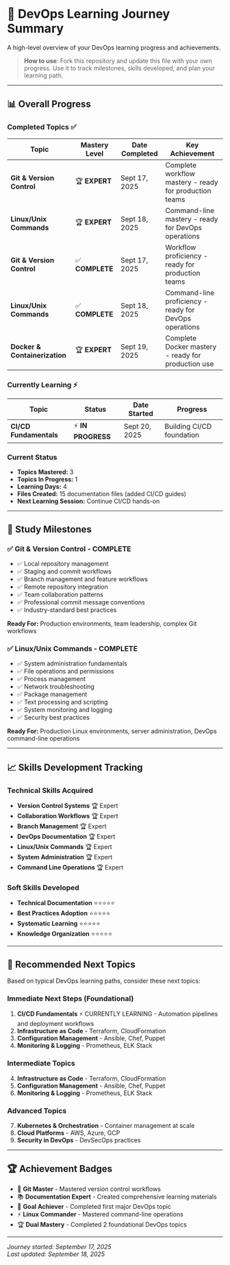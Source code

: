 # 🚀 DevOps Learning Journey Summary

A high-level overview of your DevOps learning progress and achievements.

> **How to use**: Fork this repository and update this file with your own progress. Use it to track milestones, skills developed, and plan your learning path.

---

## 📊 Overall Progress

### Completed Topics ✅
| Topic | Mastery Level | Date Completed | Key Achievement |
|-------|---------------|----------------|-----------------|
| **Git & Version Control** | 🏆 **EXPERT** | Sept 17, 2025 | Complete workflow mastery - ready for production teams |
| **Linux/Unix Commands** | 🏆 **EXPERT** | Sept 18, 2025 | Command-line mastery - ready for DevOps operations |
| **Git & Version Control** | ✅ **COMPLETE** | Sept 17, 2025 | Workflow proficiency - ready for production teams |
| **Linux/Unix Commands** | ✅ **COMPLETE** | Sept 18, 2025 | Command-line proficiency - ready for DevOps operations |
| **Docker & Containerization** | 🏆 **EXPERT** | Sept 19, 2025 | Complete Docker mastery - ready for production use |

### Currently Learning ⚡
| Topic | Status | Date Started | Progress |
|-------|--------|---------------|----------|
| **CI/CD Fundamentals** | ⚡ **IN PROGRESS** | Sept 20, 2025 | Building CI/CD foundation |

### Current Status
- **Topics Mastered:** 3
- **Topics In Progress:** 1
- **Learning Days:** 4
- **Files Created:** 15 documentation files (added CI/CD guides)
- **Next Learning Session:** Continue CI/CD hands-on

---

## 🎯 Study Milestones

### ✅ Git & Version Control - COMPLETE
- ✅ Local repository management
- ✅ Staging and commit workflows
- ✅ Branch management and feature workflows
- ✅ Remote repository integration
- ✅ Team collaboration patterns
- ✅ Professional commit message conventions
- ✅ Industry-standard best practices

**Ready For:** Production environments, team leadership, complex Git workflows

### ✅ Linux/Unix Commands - COMPLETE
- ✅ System administration fundamentals
- ✅ File operations and permissions
- ✅ Process management
- ✅ Network troubleshooting
- ✅ Package management
- ✅ Text processing and scripting
- ✅ System monitoring and logging
- ✅ Security best practices

**Ready For:** Production Linux environments, server administration, DevOps command-line operations

---

## 📈 Skills Development Tracking

### Technical Skills Acquired
- **Version Control Systems** 🏆 Expert
- **Collaboration Workflows** 🏆 Expert
- **Branch Management** 🏆 Expert
- **DevOps Documentation** 🏆 Expert
- **Linux/Unix Commands** 🏆 Expert
- **System Administration** 🏆 Expert
- **Command Line Operations** 🏆 Expert

### Soft Skills Developed
- **Technical Documentation** ⭐⭐⭐⭐⭐
- **Best Practices Adoption** ⭐⭐⭐⭐⭐
- **Systematic Learning** ⭐⭐⭐⭐⭐
- **Knowledge Organization** ⭐⭐⭐⭐⭐

---

## 🎯 Recommended Next Topics

Based on typical DevOps learning paths, consider these next topics:

### Immediate Next Steps (Foundational)
1. **CI/CD Fundamentals** ⚡ CURRENTLY LEARNING - Automation pipelines and deployment workflows
2. **Infrastructure as Code** - Terraform, CloudFormation
3. **Configuration Management** - Ansible, Chef, Puppet
4. **Monitoring & Logging** - Prometheus, ELK Stack

### Intermediate Topics
4. **Infrastructure as Code** - Terraform, CloudFormation
5. **Configuration Management** - Ansible, Chef, Puppet
6. **Monitoring & Logging** - Prometheus, ELK Stack

### Advanced Topics
7. **Kubernetes & Orchestration** - Container management at scale
8. **Cloud Platforms** - AWS, Azure, GCP
9. **Security in DevOps** - DevSecOps practices

---

## 🏆 Achievement Badges

- 🥇 **Git Master** - Mastered version control workflows
- 📚 **Documentation Expert** - Created comprehensive learning materials
- 🎯 **Goal Achiever** - Completed first major DevOps topic
- ⚡ **Linux Commander** - Mastered command-line operations
- 🏆 **Dual Mastery** - Completed 2 foundational DevOps topics

---

*Journey started: September 17, 2025*  
*Last updated: September 18, 2025*